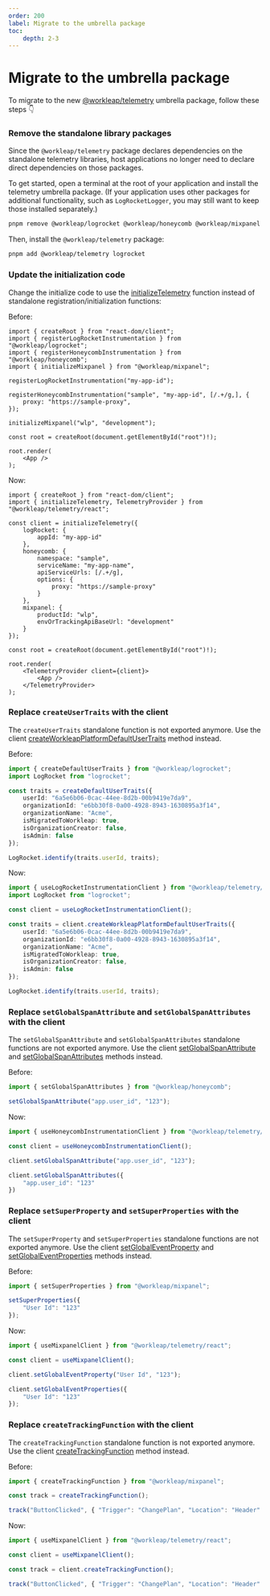 ```yaml
---
order: 200
label: Migrate to the umbrella package
toc:
    depth: 2-3
---
```


# Migrate to the umbrella package

To migrate to the new [@workleap/telemetry](https://www.npmjs.com/package/@workleap/telemetry) umbrella package, follow these steps :point_down:

### Remove the standalone library packages

Since the `@workleap/telemetry` package declares dependencies on the standalone telemetry libraries, host applications no longer need to declare direct dependencies on those packages.

To get started, open a terminal at the root of your application and install the telemetry umbrella package. (If your application uses other packages for additional functionality, such as `LogRocketLogger`, you may still want to keep those installed separately.)

```bash
pnpm remove @workleap/logrocket @workleap/honeycomb @workleap/mixpanel
```

Then, install the `@workleap/telemetry` package:

```bash
pnpm add @workleap/telemetry logrocket
```

### Update the initialization code

Change the initialize code to use the [initializeTelemetry](../reference/telemetry/initializeTelemetry.md) function instead of standalone registration/initialization functions:

Before:

```tsx index.tsx
import { createRoot } from "react-dom/client";
import { registerLogRocketInstrumentation } from "@workleap/logrocket";
import { registerHoneycombInstrumentation } from "@workleap/honeycomb";
import { initializeMixpanel } from "@workleap/mixpanel";

registerLogRocketInstrumentation("my-app-id");

registerHoneycombInstrumentation("sample", "my-app-id", [/.+/g,], {
    proxy: "https://sample-proxy",
});

initializeMixpanel("wlp", "development");

const root = createRoot(document.getElementById("root")!);

root.render(
    <App />
);
```

Now:

```tsx !#4-20,25,27 index.tsx
import { createRoot } from "react-dom/client";
import { initializeTelemetry, TelemetryProvider } from "@workleap/telemetry/react";

const client = initializeTelemetry({
    logRocket: {
        appId: "my-app-id"
    },
    honeycomb: {
        namespace: "sample",
        serviceName: "my-app-name",
        apiServiceUrls: [/.+/g],
        options: {
            proxy: "https://sample-proxy"
        }
    },
    mixpanel: {
        productId: "wlp",
        envOrTrackingApiBaseUrl: "development"
    }
});

const root = createRoot(document.getElementById("root")!);

root.render(
    <TelemetryProvider client={client}>
        <App />
    </TelemetryProvider>
);
```

### Replace `createUserTraits` with the client

The `createUserTraits` standalone function is not exported anymore. Use the client [createWorkleapPlatformDefaultUserTraits](../reference/telemetry/LogRocketInstrumentationClient.md#methods) method instead.

Before:

```ts
import { createDefaultUserTraits } from "@workleap/logrocket";
import LogRocket from "logrocket";

const traits = createDefaultUserTraits({
    userId: "6a5e6b06-0cac-44ee-8d2b-00b9419e7da9",
    organizationId: "e6bb30f8-0a00-4928-8943-1630895a3f14",
    organizationName: "Acme",
    isMigratedToWorkleap: true,
    isOrganizationCreator: false,
    isAdmin: false
});

LogRocket.identify(traits.userId, traits);
```

Now:

```ts !#4,6-13
import { useLogRocketInstrumentationClient } from "@workleap/telemetry/react";
import LogRocket from "logrocket";

const client = useLogRocketInstrumentationClient();

const traits = client.createWorkleapPlatformDefaultUserTraits({
    userId: "6a5e6b06-0cac-44ee-8d2b-00b9419e7da9",
    organizationId: "e6bb30f8-0a00-4928-8943-1630895a3f14",
    organizationName: "Acme",
    isMigratedToWorkleap: true,
    isOrganizationCreator: false,
    isAdmin: false
});

LogRocket.identify(traits.userId, traits);
```

### Replace `setGlobalSpanAttribute` and `setGlobalSpanAttributes` with the client

The `setGlobalSpanAttribute` and `setGlobalSpanAttributes` standalone functions are not exported anymore. Use the client [setGlobalSpanAttribute](../reference/telemetry/HoneycombInstrumentationClient.md#methods) and [setGlobalSpanAttributes](../reference/telemetry/HoneycombInstrumentationClient.md#methods) methods instead.

Before:

```ts
import { setGlobalSpanAttributes } from "@workleap/honeycomb";

setGlobalSpanAttribute("app.user_id", "123");
```

Now:

```ts !#3,5,7-9
import { useHoneycombInstrumentationClient } from "@workleap/telemetry/react";

const client = useHoneycombInstrumentationClient();

client.setGlobalSpanAttribute("app.user_id", "123");

client.setGlobalSpanAttributes({
    "app.user_id": "123"
})
```

### Replace `setSuperProperty` and `setSuperProperties` with the client

The `setSuperProperty` and `setSuperProperties` standalone functions are not exported anymore. Use the client [setGlobalEventProperty](../reference/telemetry/MixpanelClient.md#methods) and [setGlobalEventProperties](../reference/telemetry/MixpanelClient.md#methods) methods instead.

Before:

```ts
import { setSuperProperties } from "@workleap/mixpanel";

setSuperProperties({
    "User Id": "123" 
});
```

Now:

```ts !#3,5,7-9
import { useMixpanelClient } from "@workleap/telemetry/react";

const client = useMixpanelClient();

client.setGlobalEventProperty("User Id", "123");

client.setGlobalEventProperties({
    "User Id": "123" 
});
```

### Replace `createTrackingFunction` with the client

The `createTrackingFunction` standalone function is not exported anymore. Use the client [createTrackingFunction](../reference/telemetry/MixpanelClient.md#methods) method instead.

Before:

```ts
import { createTrackingFunction } from "@workleap/mixpanel";

const track = createTrackingFunction();

track("ButtonClicked", { "Trigger": "ChangePlan", "Location": "Header" });
```

Now:

```ts !#3,5,7
import { useMixpanelClient } from "@workleap/telemetry/react";

const client = useMixpanelClient();

const track = client.createTrackingFunction();

track("ButtonClicked", { "Trigger": "ChangePlan", "Location": "Header" });
```
